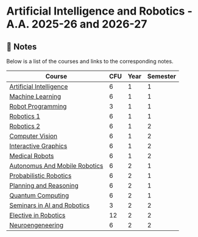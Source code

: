 # Artificial Intelligence and Robotics - A.A. 2025-26 and 2026-27

## 📖 Notes
Below is a list of the courses and links to the corresponding notes.
<div align="center">

  
| Course | CFU | Year | Semester |
| ----- | ----- |  ----- | ----- | 
| [Artificial Intelligence](https://github.com/CasuFrost/university-notes-AIRO/raw/main/Artificial%20intelligence/LatexSourceFile/ArtificialIntelligence.pdf) | 6 | 1 | 1 |
| [Machine Learning](https://github.com/CasuFrost/university-notes-AIRO/raw/main/Machine%20Learning/LatexSourceFile/MachineLearning.pdf) | 6 |  1 | 1 |
| [Robot Programming]() | 3 | 1 | 1 |
| [Robotics 1](https://github.com/CasuFrost/university-notes-AIRO/raw/main/Robotics%201/LatexSourceFile/Robotics1.pdf) | 6 | 1 | 1 |
| [ Robotics 2]() | 6 | 1 | 2 |
| [Computer Vision]() | 6 | 1 | 2 |
| [ Interactive Graphics]() | 6 | 1 | 2 |
| [Medical Robots]() | 6 | 1 | 2 |
| [Autonomus And Mobile Robotics]() | 6 | 2 | 1 |
| [Probabilistic Robotics]() | 6 | 2 | 1 |
| [Planning and Reasoning]() | 6 | 2 | 1 |
| [Quantum Computing]() | 6 | 2 | 1 |
| [Seminars in AI and Robotics]() | 3 | 2 | 2 |
| [Elective in Robotics]() | 12 | 2 | 2 |
| [Neuroengeneering]() | 6 | 2 | 2 |



</div>
